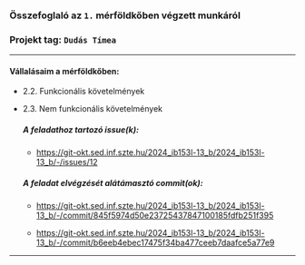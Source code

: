 ### Összefoglaló az `1.` mérföldkőben végzett munkáról

### Projekt tag: `Dudás Tímea`

___

#### Vállalásaim a mérföldkőben: 

 -  2.2. Funkcionális követelmények
 -  2.3. Nem funkcionális követelmények

    ##### A feladathoz tartozó issue(k):

     - https://git-okt.sed.inf.szte.hu/2024_ib153l-13_b/2024_ib153l-13_b/-/issues/12

    ##### A feladat elvégzését alátámasztó commit(ok):

     - https://git-okt.sed.inf.szte.hu/2024_ib153l-13_b/2024_ib153l-13_b/-/commit/845f5974d50e23725437847100185fdfb251f395

     - https://git-okt.sed.inf.szte.hu/2024_ib153l-13_b/2024_ib153l-13_b/-/commit/b6eeb4ebec17475f34ba477ceeb7daafce5a77e9
___

